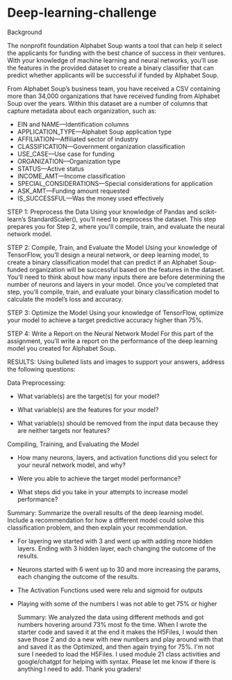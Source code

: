 # Deep-learning-challenge


Background

The nonprofit foundation Alphabet Soup wants a tool that can help it select the applicants for funding with the best chance of success in their ventures. With your knowledge of machine learning and neural networks, you’ll use the features in the provided dataset to create a binary classifier that can predict whether applicants will be successful if funded by Alphabet Soup.

From Alphabet Soup’s business team, you have received a CSV containing more than 34,000 organizations that have received funding from Alphabet Soup over the years. Within this dataset are a number of columns that capture metadata about each organization, such as:

* EIN and NAME—Identification columns
* APPLICATION_TYPE—Alphabet Soup application type
* AFFILIATION—Affiliated sector of industry
* CLASSIFICATION—Government organization classification
* USE_CASE—Use case for funding
* ORGANIZATION—Organization type
* STATUS—Active status
* INCOME_AMT—Income classification
* SPECIAL_CONSIDERATIONS—Special considerations for application
* ASK_AMT—Funding amount requested
* IS_SUCCESSFUL—Was the money used effectively


STEP 1: Preprocess the Data
Using your knowledge of Pandas and scikit-learn’s StandardScaler(), you’ll need to preprocess the dataset. This step prepares you for Step 2, where you'll compile, train, and evaluate the neural network model.



STEP 2: Compile, Train, and Evaluate the Model
Using your knowledge of TensorFlow, you’ll design a neural network, or deep learning model, to create a binary classification model that can predict if an Alphabet Soup-funded organization will be successful based on the features in the dataset. You’ll need to think about how many inputs there are before determining the number of neurons and layers in your model. Once you’ve completed that step, you’ll compile, train, and evaluate your binary classification model to calculate the model’s loss and accuracy.


STEP 3: Optimize the Model
Using your knowledge of TensorFlow, optimize your model to achieve a target predictive accuracy higher than 75%.


STEP 4: Write a Report on the Neural Network Model
For this part of the assignment, you’ll write a report on the performance of the deep learning model you created for Alphabet Soup.


RESULTS: Using bulleted lists and images to support your answers, address the following questions:

Data Preprocessing:

* What variable(s) are the target(s) for your model?

* What variable(s) are the features for your model?

* What variable(s) should be removed from the input data because they are neither targets nor features?


Compiling, Training, and Evaluating the Model

* How many neurons, layers, and activation functions did you select for your neural network model, and why?

* Were you able to achieve the target model performance?

* What steps did you take in your attempts to increase model performance?

Summary: Summarize the overall results of the deep learning model. Include a recommendation for how a different model could solve this classification problem, and then explain your recommendation.


* For layering we started with 3 and went up with adding more hidden layers. Ending with 3 hidden layer, each changing the outcome of the results.
* Neurons started with 6 went up to 30 and more increasing the params, each changing the outcome of the results.
* The Activation Functions used were relu and sigmoid for outputs
* Playing with some of the numbers I was not able to get 75% or higher

  Summary: We analyzed the data using different methods and got numbers hovering around 73% most fo the time. When I wrote the starter code and saved it at the end it makes the H5Files, I would then save those 2 and do a new with new numbers and play around with that and saved it as the Optimized, and then again trying for 75%. I'm not sure I needed to load the H5Files. I used module 21 class activities and google/chatgpt for helping with syntax. Please let me know if there is anything I need to add. Thank you graders!
